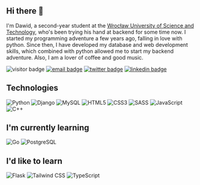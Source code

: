 ## Hi there 👋

I'm Dawid, a second-year student at the [Wrocław University of Science and Technology](https://pwr.edu.pl/en/), who's been trying his hand at backend for some time now. I started my programming adventure a few years ago, falling in love with python. Since then, I have developed my database and web development skills, which combined with python allowed me to start my backend adventure. Also, I am a lover of coffee and good music.

![visitor badge](https://komarev.com/ghpvc/?username=raczu&label=Visits&color=green)
[![email badge](https://img.shields.io/badge/contact@raczu.me-red?style=flat&logo=gmail&logoColor=white&labelColor=red)](mailto:contact@raczu.me)
[![twitter badge](https://img.shields.io/badge/@raczuu1-informational?style=flat&logo=twitter&logoColor=white)](https://twitter.com/raczuu1)
[![linkedin badge](https://img.shields.io/badge/@raczu-0A66C2?style=flat&logo=linkedin&logoColor=white)](https://www.linkedin.com/in/raczu)

## Technologies

![Python](https://img.shields.io/badge/Python-3776AB?style=flat&logo=python&logoColor=white)
![Django](https://img.shields.io/badge/Django-092E20?style=flat&logo=django&logoColor=white)
![MySQL](https://img.shields.io/badge/MySQL-00000F?style=flat&logo=mysql&logoColor=white)
![HTML5](https://img.shields.io/badge/HTML5-E34F26?style=flat&logo=html5&logoColor=white)
![CSS3](https://img.shields.io/badge/CSS3-1572B6?style=flat&logo=css3&logoColor=white)
![SASS](https://img.shields.io/badge/Sass-CC6699?style=flat&logo=sass&logoColor=white)
![JavaScript](https://img.shields.io/badge/JavaScript-323330?style=flat&logo=javascript&logoColor=F7DF1E)
![C++](https://img.shields.io/badge/C%2B%2B-00599C?style=flat&logo=c%2B%2B&logoColor=white)

## I'm currently learning
![Go](https://img.shields.io/badge/Go-316192?style=flat&logo=go&logoColor=white)
![PostgreSQL](https://img.shields.io/badge/PostgreSQL-316192?style=flat&logo=postgresql&logoColor=white)

## I'd like to learn
![Flask](https://img.shields.io/badge/Flask-000000?style=flat&logo=flask&logoColor=white)
![Tailwind CSS](https://img.shields.io/badge/Tailwind_CSS-38B2AC?style=flat&logo=tailwind-css&logoColor=white)
![TypeScript](https://img.shields.io/badge/TypeScript-007ACC?style=flat&logo=typescript&logoColor=white)
